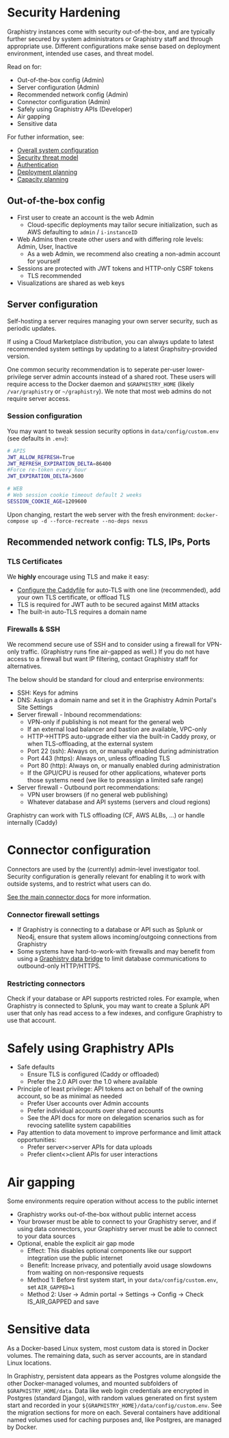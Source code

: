# Security Hardening

Graphistry instances come with security out-of-the-box, and are typically further secured by system administrators or Graphistry staff and through appropriate use. Different configurations make sense based on deployment environment, intended use cases, and threat model.

Read on for:

* Out-of-the-box config (Admin)
* Server configuration (Admin)
* Recommended network config (Admin)
* Connector configuration (Admin)
* Safely using Graphistry APIs (Developer)
* Air gapping
* Sensitive data

For futher information, see:

* [Overall system configuration](configure.md)
* [Security threat model](threatmodel.md)
* [Authentication](authentication.md)
* [Deployment planning](deployment-planning.md)
* [Capacity planning](../hardware-software.md)


## Out-of-the-box config

* First user to create an account is the web Admin
  * Cloud-specific deployments may tailor secure initialization, such as AWS defaulting to `admin` / `i-instanceID`
* Web Admins then create other users and with differing role levels: Admin, User, Inactive
  * As a web Admin, we recommend also creating a non-admin account for yourself
* Sessions are protected with JWT tokens and HTTP-only CSRF tokens
  * TLS recommended
* Visualizations are shared as web keys

## Server configuration

Self-hosting a server requires managing your own server security, such as periodic updates.

If using a Cloud Marketplace distribution, you can always update to latest recommended system settings by updating to a latest Graphsitry-provided version.

One common security recommendation is to seperate per-user lower-privilege server admin accounts instead of a shared root. These users will require access to the Docker daemon and `$GRAPHISTRY_HOME` (likely `/var/graphistry` or `~/graphistry`). We note that most web admins do not require server access.

### Session configuration

You may want to tweak session security options in `data/config/custom.env` (see defaults in `.env`):

```bash
# APIS
JWT_ALLOW_REFRESH=True
JWT_REFRESH_EXPIRATION_DELTA=86400
#Force re-token every hour
JWT_EXPIRATION_DELTA=3600

# WEB
# Web session cookie timeout default 2 weeks
SESSION_COOKIE_AGE=1209600
```

Upon changing, restart the web server with the fresh environment: `docker-compose up -d --force-recreate --no-deps nexus`


## Recommended network config: TLS, IPs, Ports

### TLS Certificates

We **highly** encourage using TLS and make it easy:

* [Configure the Caddyfile](configure.md) for auto-TLS with one line (recommended), add your own TLS certificate, or offload TLS
* TLS is required for JWT auth to be secured against MitM attacks
* The built-in auto-TLS requires a domain name

### Firewalls & SSH

We recommend secure use of SSH and to consider using a firewall for VPN-only traffic. (Graphistry runs fine air-gapped as well.) If you do not have access to a firewall but want IP filtering, contact Graphistry staff for alternatives.

The below should be standard for cloud and enterprise environments:

* SSH: Keys for admins
* DNS: Assign a domain name and set it in the Graphistry Admin Portal's Site Settings
* Server firewall - Inbound recommendations:
  * VPN-only if publishing is not meant for the general web
  * If an external load balancer and bastion are available, VPC-only
  * HTTP->HTTPS auto-upgrade either via the built-in Caddy proxy, or when TLS-offloading, at the external system
  * Port 22 (ssh): Always on, or manually enabled during administration
  * Port 443 (https): Always on, unless offloading TLS
  * Port 80 (http): Always on, or manually enabled during administration
  * If the GPU/CPU is reused for other applications, whatever ports those systems need (we like to preassign a limited safe range)
* Server firewall - Outbound port recommendations:
  * VPN user browsers (if no general web publishing)
  * Whatever database and API systems (servers and cloud regions)

Graphistry can work with TLS offloading (CF, AWS ALBs, ...) or handle internally (Caddy)

# Connector configuration

Connectors are used by the (currently) admin-level investigator tool. Security configuration is generally relevant for enabling it to work with outside systems, and to restrict what users can do.

[See the main connector docs](configure.md) for more information.

### Connector firewall settings
* If Graphistry is connecting to a database or API such as Splunk or Neo4j, ensure that system allows incoming/outgoing connections from Graphistry
* Some systems have hard-to-work-with firewalls and may benefit from using a [Graphistry data bridge](bridge.md) to limit database communications to outbound-only HTTP/HTTPS.

### Restricting connectors

Check if your database or API supports restricted roles. For example, when Graphistry is connected to Splunk, you may want to create a Splunk API user that only has read access to a few indexes, and configure Graphistry to use that account.

# Safely using Graphistry APIs


* Safe defaults
  * Ensure TLS is configured (Caddy or offloaded)
  * Prefer the 2.0 API over the 1.0 where available
* Principle of least privilege: API tokens act on behalf of the owning account, so be as minimal as needed
  * Prefer User accounts over Admin accounts
  * Prefer individual accounts over shared accounts
  * See the API docs for more on delegation scenarios such as for revocing satellite system capabilities
* Pay attention to data movement to improve performance and limit attack opportunities:
  * Prefer server<>server APIs for data uploads
  * Prefer client<>client APIs for user interactions

# Air gapping

Some environments require operation without access to the public internet

* Graphistry works out-of-the-box without public internet access
* Your browser must be able to connect to your Graphistry server, and if using data connectors, your Graphistry server must be able to connect to your data sources
* Optional, enable the explicit air gap mode
  * Effect: This disables optional components like our support integration use the public internet
  * Benefit: Increase privacy, and potentially avoid usage slowdowns from waiting on non-responsive requests
  * Method 1: Before first system start, in your `data/config/custom.env`, set `AIR_GAPPED=1`
  * Method 2: User -> Admin portal -> Settings -> Config -> Check IS_AIR_GAPPED and save


# Sensitive data

As a Docker-based Linux system, most custom data is stored in Docker volumes. The remaining data, such as server accounts, are in standard Linux locations.

In Graphistry, persistent data appears as the Postgres volume alongside the other Docker-managed volumes, and mounted subfolders of `$GRAPHISTRY_HOME/data`. Data like web login credentials are encrypted in Postgres (standard Django), with random values generated on first system start and recorded in your `${GRAPHISTRY_HOME}/data/config/custom.env`. See the migration sections for more on each. Several containers have additional named volumes used for caching purposes and, like Postgres, are managed by Docker.

